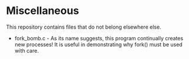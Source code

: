 # Miscellaneous
This repository contains files that do not belong elsewhere else.
- fork_bomb.c - As its name suggests, this program continually creates new processes! It is useful in demonstrating why fork() must be used with care.
